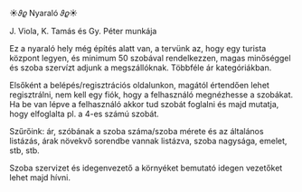 ☀︎𝜗𝜚 Nyaraló 𝜗𝜚☀︎ 

J. Viola, K. Tamás és Gy. Péter munkája 

 

Ez a nyaraló hely még építés alatt van, a tervünk az, hogy egy turista központ legyen, és minimum 50 szobával rendelkezzen, magas minőséggel és szoba szervízt adjunk a megszállóknak. Többféle ár kategóriákban. 

 
Elsőként a belépés/regisztrációs oldalunkon, magától értendően lehet regisztrálni, nem kell egy fiók, hogy a felhasználó megnézhesse a szobákat. Ha be van lépve a felhasználó akkor tud szobát foglalni és majd mutatja, hogy elfoglalta pl. a 4-es számú szobát. 

 
Szűrőink: ár, szóbának a szoba száma/szoba mérete és az általános listázás, árak növekvő sorendbe vannak listázva, szoba nagysága, emelet, stb, stb. 

 

Szoba szervizet és idegenvezető a környéket bemutató idegen vezetőket lehet majd hívni.
